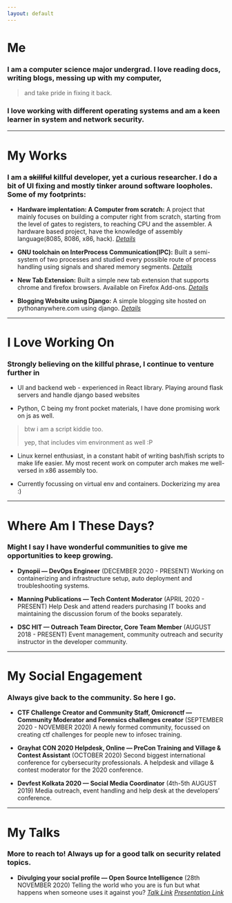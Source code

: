 ```yaml
---
layout: default
---
```

# Me
### I am a computer science major undergrad. I love reading docs, writing blogs, messing up with my computer,

> and take pride in fixing it back. 

### I love working with different operating systems and am a keen learner in system and network security.

---


# My Works
### I am a ~~skillful~~ killful developer, yet a curious researcher. I do a bit of UI fixing and mostly tinker around software loopholes. Some of my footprints:

*   **Hardware implentation: A Computer from scratch:**
A project that mainly focuses on building a computer right from scratch, starting from the level of gates to registers, to reaching CPU and the assembler. A hardware based project, have the knowledge of assembly language(8085, 8086, x86, hack).
_[Details](https://github.com/rachejazz/nand2tetris)_

*   **GNU toolchain on InterProcess Communication(IPC):**
Built a semi-system of two processes and studied every possible route of process handling using signals and shared memory segments.
_[Details](https://github.com/rachejazz/IPCwithGNU)_

*   **New Tab Extension:**
Built a simple new tab extension that supports chrome and firefox browsers. Available on Firefox Add-ons.
_[Details](https://github.com/rachejazz/extension)_

*   **Blogging Website using Django:**
A simple blogging site hosted on pythonanywhere.com using django.
_[Details](https://github.com/rachejazz/Blog-using-Django)_


---


# I Love Working On
### Strongly believing on the **killful** phrase, I continue to venture further in
*   UI and backend web - experienced in React library. Playing around flask servers and handle django based websites

*   Python, C being my front pocket materials, I have done promising work on js as well.

> btw i am a script kiddie too.
>
> yep, that includes vim environment as well :P

*   Linux kernel enthusiast, in a constant habit of writing bash/fish scripts to make life easier. My most recent work on computer arch makes me well-versed in x86 assembly too.

*   Currently focussing on virtual env and containers. Dockerizing my area :)

---


# Where Am I These Days?
### Might I say I have wonderful communities to give me opportunities to keep growing.
*   **Dynopii — DevOps Engineer**
(DECEMBER  2020 - PRESENT)
Working on containerizing and infrastructure setup, auto deployment and troubleshooting systems.

*   **Manning Publications  — Tech Content Moderator**
(APRIL 2020 - PRESENT)
Help Desk and attend readers purchasing IT books and maintaining the discussion forum of the books separately.

*   **DSC HIT — Outreach Team Director,  Core Team Member**
(AUGUST 2018 - PRESENT)
Event management, community outreach and security instructor in the developer community.

---


# My Social Engagement
### Always give back to the community. So here I go.
*   **CTF Challenge Creator and Community Staff, Omicronctf — Community Moderator and Forensics challenges creator**
(SEPTEMBER 2020 - NOVEMBER 2020)
A newly formed community, focussed on creating ctf challenges for people new to infosec training.

*   **Grayhat CON 2020 Helpdesk, Online — PreCon Training and Village & Contest Assistant**
(OCTOBER 2020)
Second biggest international conference for cybersecurity professionals. A helpdesk and village & contest moderator for the 2020 conference.

*   **Devfest Kolkata 2020  — Social Media Coordinator**
(4th-5th AUGUST 2019)
Media outreach, event handling and help desk at the developers’ conference.

---


# My Talks
### More to reach to! Always up for a good talk on security related topics.
*   **Divulging your social profile — Open Source Intelligence**
(28th NOVEMBER 2020)
Telling the world who you are is fun but what happens when someone uses it against you?
_[Talk Link](https://www.youtube.com/watch?v=GS1aFM_8P98)_
_[Presentation Link](http://github.com/rachejazz/OSINT)_
